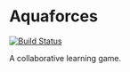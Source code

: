 # Aquaforces

[![Build Status](https://travis-ci.com/bjb568/Aquaforces.svg?token=dq95p9xxkoyhFzWyxURh&branch=master)](https://travis-ci.com/bjb568/Aquaforces)

A collaborative learning game.